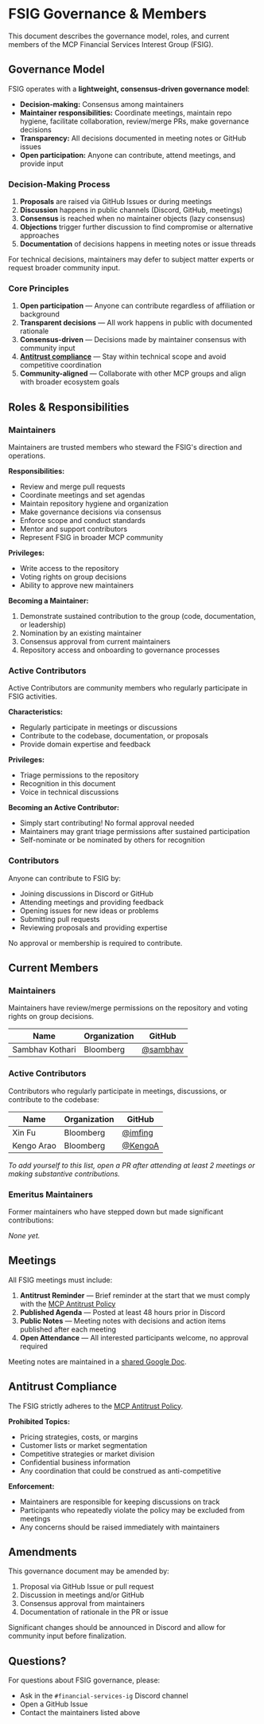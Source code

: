 # FSIG Governance & Members

This document describes the governance model, roles, and current members of the MCP Financial Services Interest Group (FSIG).

## Governance Model

FSIG operates with a **lightweight, consensus-driven governance model**:

- **Decision-making:** Consensus among maintainers
- **Maintainer responsibilities:** Coordinate meetings, maintain repo hygiene, facilitate collaboration, review/merge PRs, make governance decisions
- **Transparency:** All decisions documented in meeting notes or GitHub issues
- **Open participation:** Anyone can contribute, attend meetings, and provide input

### Decision-Making Process

1. **Proposals** are raised via GitHub Issues or during meetings
2. **Discussion** happens in public channels (Discord, GitHub, meetings)
3. **Consensus** is reached when no maintainer objects (lazy consensus)
4. **Objections** trigger further discussion to find compromise or alternative approaches
5. **Documentation** of decisions happens in meeting notes or issue threads

For technical decisions, maintainers may defer to subject matter experts or request broader community input.

### Core Principles

1. **Open participation** — Anyone can contribute regardless of affiliation or background
2. **Transparent decisions** — All work happens in public with documented rationale
3. **Consensus-driven** — Decisions made by maintainer consensus with community input
4. **[Antitrust compliance](https://github.com/modelcontextprotocol/modelcontextprotocol/blob/main/ANTITRUST.md)** — Stay within technical scope and avoid competitive coordination
5. **Community-aligned** — Collaborate with other MCP groups and align with broader ecosystem goals

## Roles & Responsibilities

### Maintainers

Maintainers are trusted members who steward the FSIG's direction and operations.

**Responsibilities:**
- Review and merge pull requests
- Coordinate meetings and set agendas
- Maintain repository hygiene and organization
- Make governance decisions via consensus
- Enforce scope and conduct standards
- Mentor and support contributors
- Represent FSIG in broader MCP community

**Privileges:**
- Write access to the repository
- Voting rights on group decisions
- Ability to approve new maintainers

**Becoming a Maintainer:**
1. Demonstrate sustained contribution to the group (code, documentation, or leadership)
2. Nomination by an existing maintainer
3. Consensus approval from current maintainers
4. Repository access and onboarding to governance processes

### Active Contributors

Active Contributors are community members who regularly participate in FSIG activities.

**Characteristics:**
- Regularly participate in meetings or discussions
- Contribute to the codebase, documentation, or proposals
- Provide domain expertise and feedback

**Privileges:**
- Triage permissions to the repository
- Recognition in this document
- Voice in technical discussions

**Becoming an Active Contributor:**
- Simply start contributing! No formal approval needed
- Maintainers may grant triage permissions after sustained participation
- Self-nominate or be nominated by others for recognition

### Contributors

Anyone can contribute to FSIG by:
- Joining discussions in Discord or GitHub
- Attending meetings and providing feedback
- Opening issues for new ideas or problems
- Submitting pull requests
- Reviewing proposals and providing expertise

No approval or membership is required to contribute.

## Current Members

### Maintainers

Maintainers have review/merge permissions on the repository and voting rights on group decisions.

| Name | Organization | GitHub |
|------|-------------|---------|
| Sambhav Kothari | Bloomberg | [@sambhav](https://github.com/sambhav) |

### Active Contributors

Contributors who regularly participate in meetings, discussions, or contribute to the codebase:

| Name | Organization | GitHub |
|------|-------------|---------|
| Xin Fu | Bloomberg | [@imfing](https://github.com/imfing) |
| Kengo Arao | Bloomberg | [@KengoA](https://github.com/KengoA) |

_To add yourself to this list, open a PR after attending at least 2 meetings or making substantive contributions._

### Emeritus Maintainers

Former maintainers who have stepped down but made significant contributions:

_None yet._

## Meetings

All FSIG meetings must include:

1. **Antitrust Reminder** — Brief reminder at the start that we must comply with the [MCP Antitrust Policy](https://github.com/modelcontextprotocol/modelcontextprotocol/blob/main/ANTITRUST.md)
2. **Published Agenda** — Posted at least 48 hours prior in Discord
3. **Public Notes** — Meeting notes with decisions and action items published after each meeting
4. **Open Attendance** — All interested participants welcome, no approval required

Meeting notes are maintained in a [shared Google Doc](https://docs.google.com/document/d/19HwCw7i4k-omABGnRYGGuLdMJNXQc3rs_QRgJxPhQU8/edit?tab=t.0).

## Antitrust Compliance

The FSIG strictly adheres to the [MCP Antitrust Policy](https://github.com/modelcontextprotocol/modelcontextprotocol/blob/main/ANTITRUST.md).

**Prohibited Topics:**
- Pricing strategies, costs, or margins
- Customer lists or market segmentation
- Competitive strategies or market division
- Confidential business information
- Any coordination that could be construed as anti-competitive

**Enforcement:**
- Maintainers are responsible for keeping discussions on track
- Participants who repeatedly violate the policy may be excluded from meetings
- Any concerns should be raised immediately with maintainers

## Amendments

This governance document may be amended by:
1. Proposal via GitHub Issue or pull request
2. Discussion in meetings and/or GitHub
3. Consensus approval from maintainers
4. Documentation of rationale in the PR or issue

Significant changes should be announced in Discord and allow for community input before finalization.

## Questions?

For questions about FSIG governance, please:
- Ask in the `#financial-services-ig` Discord channel
- Open a GitHub Issue
- Contact the maintainers listed above
